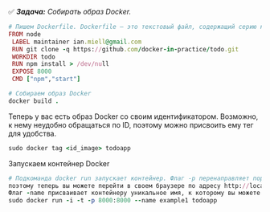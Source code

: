 :white_check_mark: _**Задача:** <a name='1'>Собирать образ Docker</a>._

```ruby
# Пишем Dockerfile. Dockerfile – это текстовый файл, содержащий серию команд.
FROM node
 LABEL maintainer ian.miell@gmail.com
 RUN git clone -q https://github.com/docker-in-practice/todo.git
 WORKDIR todo
 RUN npm install > /dev/null
 EXPOSE 8000
 CMD ["npm","start"]

# Собираем образ Docker
docker build .
```

Теперь у вас есть образ Docker со своим идентификатором. 
Возможно, к нему неудобно обращаться по ID, поэтому можно присвоить ему тег для удобства.

```ruby
sudo docker tag <id_image> todoapp
```

Запускаем контейнер Docker

```ruby
# Подкоманда docker run запускает контейнер. Флаг -p перенаправляет порт контейнера 8000 в порт 8000 на хост-компьютере,
поэтому теперь вы можете перейти в своем браузере по адресу http://localhost:8000 для просмотра приложения.
Флаг -name присваивает контейнеру уникальное имя, к которому вы можете обратиться позже для удобства. Последний аргумент – это имя образа
sudo docker run -i -t -p 8000:8000 --name example1 todoapp
```
